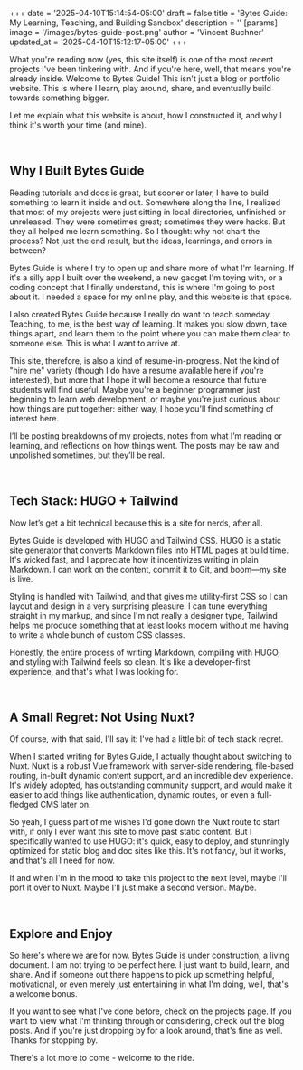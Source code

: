 +++
date = '2025-04-10T15:14:54-05:00'
draft = false
title = 'Bytes Guide: My Learning, Teaching, and Building Sandbox'
description = ''
[params]
    image = '/images/bytes-guide-post.png'
    author = 'Vincent Buchner'
    updated_at = '2025-04-10T15:12:17-05:00'
+++


What you're reading now (yes, this site itself) is one of the most recent projects I've been tinkering with. And if you're here, well, that means you're already inside. Welcome to Bytes Guide! This isn't just a blog or portfolio website. This is where I learn, play around, share, and eventually build towards something bigger.

Let me explain what this website is about, how I constructed it, and why I think it's worth your time (and mine).

<br>

## Why I Built Bytes Guide
Reading tutorials and docs is great, but sooner or later, I have to build something to learn it inside and out. Somewhere along the line, I realized that most of my projects were just sitting in local directories, unfinished or unreleased. They were sometimes great; sometimes they were hacks. But they all helped me learn something. So I thought: why not chart the process? Not just the end result, but the ideas, learnings, and errors in between?

Bytes Guide is where I try to open up and share more of what I'm learning. If it's a silly app I built over the weekend, a new gadget I'm toying with, or a coding concept that I finally understand, this is where I'm going to post about it. I needed a space for my online play, and this website is that space.

I also created Bytes Guide because I really do want to teach someday. Teaching, to me, is the best way of learning. It makes you slow down, take things apart, and learn them to the point where you can make them clear to someone else. This is what I want to arrive at.

This site, therefore, is also a kind of resume-in-progress. Not the kind of "hire me" variety (though I do have a resume available here if you're interested), but more that I hope it will become a resource that future students will find useful. Maybe you're a beginner programmer just beginning to learn web development, or maybe you're just curious about how things are put together: either way, I hope you'll find something of interest here.

I’ll be posting breakdowns of my projects, notes from what I’m reading or learning, and reflections on how things went. The posts may be raw and unpolished sometimes, but they’ll be real.

<br>

## Tech Stack: HUGO + Tailwind
Now let’s get a bit technical because this is a site for nerds, after all.

Bytes Guide is developed with HUGO and Tailwind CSS. HUGO is a static site generator that converts Markdown files into HTML pages at build time. It's wicked fast, and I appreciate how it incentivizes writing in plain Markdown. I can work on the content, commit it to Git, and boom—my site is live.

Styling is handled with Tailwind, and that gives me utility-first CSS so I can layout and design in a very surprising pleasure. I can tune everything straight in my markup, and since I'm not really a designer type, Tailwind helps me produce something that at least looks modern without me having to write a whole bunch of custom CSS classes.

Honestly, the entire process of writing Markdown, compiling with HUGO, and styling with Tailwind feels so clean. It's like a developer-first experience, and that's what I was looking for.

<br>

## A Small Regret: Not Using Nuxt?
Of course, with that said, I'll say it: I've had a little bit of tech stack regret.

When I started writing for Bytes Guide, I actually thought about switching to Nuxt. Nuxt is a robust Vue framework with server-side rendering, file-based routing, in-built dynamic content support, and an incredible dev experience. It's widely adopted, has outstanding community support, and would make it easier to add things like authentication, dynamic routes, or even a full-fledged CMS later on.

So yeah, I guess part of me wishes I'd gone down the Nuxt route to start with, if only I ever want this site to move past static content. But I specifically wanted to use HUGO: it's quick, easy to deploy, and stunningly optimized for static blog and doc sites like this. It's not fancy, but it works, and that's all I need for now.

If and when I'm in the mood to take this project to the next level, maybe I'll port it over to Nuxt. Maybe I'll just make a second version. Maybe.

<br>

## Explore and Enjoy
So here's where we are for now. Bytes Guide is under construction, a living document. I am not trying to be perfect here. I just want to build, learn, and share. And if someone out there happens to pick up something helpful, motivational, or even merely just entertaining in what I'm doing, well, that's a welcome bonus.

If you want to see what I've done before, check on the projects page. If you want to view what I'm thinking through or considering, check out the blog posts. And if you're just dropping by for a look around, that's fine as well. Thanks for stopping by.

There's a lot more to come - welcome to the ride.
